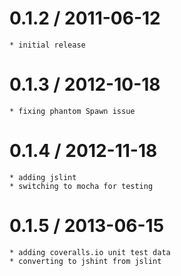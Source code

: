 0.1.2 / 2011-06-12
==================

	* initial release

0.1.3 / 2012-10-18
==================

	* fixing phantom Spawn issue

0.1.4 / 2012-11-18
==================

	* adding jslint
	* switching to mocha for testing

0.1.5 / 2013-06-15
==================

	* adding coveralls.io unit test data
	* converting to jshint from jslint